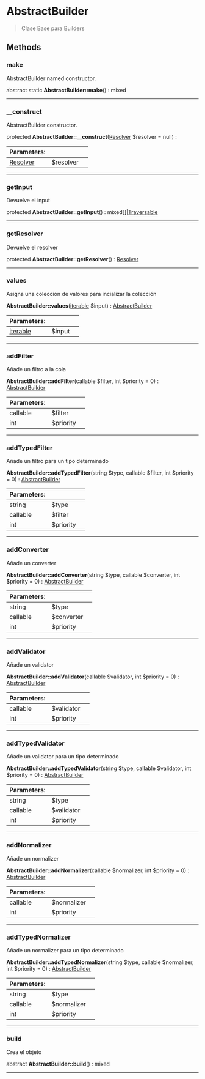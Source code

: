 
                                                                                                                                            
    
# AbstractBuilder


> Clase Base para Builders
>
> 








## Methods

### make
AbstractBuilder named constructor.


abstract static **AbstractBuilder::make**() : mixed



---


### __construct
AbstractBuilder constructor.


protected **AbstractBuilder::__construct**([Resolver](../../Resolver.md) $resolver = null) : 


|Parameters: | | |
| --- | --- | --- |
|[Resolver](../../Resolver.md) |$resolver |  |

---


### getInput
Devuelve el input


protected **AbstractBuilder::getInput**() : mixed[]|[Traversable](../../Traversable.md)



---


### getResolver
Devuelve el resolver


protected **AbstractBuilder::getResolver**() : [Resolver](../../Resolver.md)



---


### values
Asigna una colección de valores para incializar la colección


**AbstractBuilder::values**([iterable](../../iterable.md) $input) : [AbstractBuilder](../../AbstractBuilder.md)


|Parameters: | | |
| --- | --- | --- |
|[iterable](../../iterable.md) |$input |  |

---


### addFilter
Añade un filtro a la cola


**AbstractBuilder::addFilter**(callable $filter, int $priority = 0) : [AbstractBuilder](../../AbstractBuilder.md)


|Parameters: | | |
| --- | --- | --- |
|callable |$filter |  |
|int |$priority |  |

---


### addTypedFilter
Añade un filtro para un tipo determinado


**AbstractBuilder::addTypedFilter**(string $type, callable $filter, int $priority = 0) : [AbstractBuilder](../../AbstractBuilder.md)


|Parameters: | | |
| --- | --- | --- |
|string |$type |  |
|callable |$filter |  |
|int |$priority |  |

---


### addConverter
Añade un converter


**AbstractBuilder::addConverter**(string $type, callable $converter, int $priority = 0) : [AbstractBuilder](../../AbstractBuilder.md)


|Parameters: | | |
| --- | --- | --- |
|string |$type |  |
|callable |$converter |  |
|int |$priority |  |

---


### addValidator
Añade un validator


**AbstractBuilder::addValidator**(callable $validator, int $priority = 0) : [AbstractBuilder](../../AbstractBuilder.md)


|Parameters: | | |
| --- | --- | --- |
|callable |$validator |  |
|int |$priority |  |

---


### addTypedValidator
Añade un validator para un tipo determinado


**AbstractBuilder::addTypedValidator**(string $type, callable $validator, int $priority = 0) : [AbstractBuilder](../../AbstractBuilder.md)


|Parameters: | | |
| --- | --- | --- |
|string |$type |  |
|callable |$validator |  |
|int |$priority |  |

---


### addNormalizer
Añade un normalizer


**AbstractBuilder::addNormalizer**(callable $normalizer, int $priority = 0) : [AbstractBuilder](../../AbstractBuilder.md)


|Parameters: | | |
| --- | --- | --- |
|callable |$normalizer |  |
|int |$priority |  |

---


### addTypedNormalizer
Añade un normalizer para un tipo determinado


**AbstractBuilder::addTypedNormalizer**(string $type, callable $normalizer, int $priority = 0) : [AbstractBuilder](../../AbstractBuilder.md)


|Parameters: | | |
| --- | --- | --- |
|string |$type |  |
|callable |$normalizer |  |
|int |$priority |  |

---


### build
Crea el objeto


abstract **AbstractBuilder::build**() : mixed



---


                                                                                                                                                                                                                                                                                                                                                                                                            
    
                                                                                                                                                                                                                                                                             
                